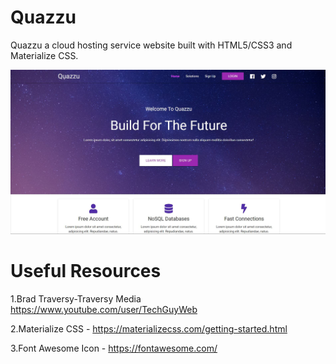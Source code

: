 # Quazzu

Quazzu a cloud hosting service website built with HTML5/CSS3 and Materialize CSS.

<img src='./img/primage1.JPG' alt='' width='800px'/>

# Useful Resources

1.Brad Traversy-Traversy Media https://www.youtube.com/user/TechGuyWeb

2.Materialize CSS - https://materializecss.com/getting-started.html

3.Font Awesome Icon - https://fontawesome.com/
